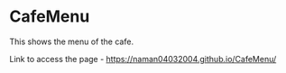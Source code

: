 # CafeMenu
This shows the menu of the cafe.

Link to access the page - https://naman04032004.github.io/CafeMenu/

